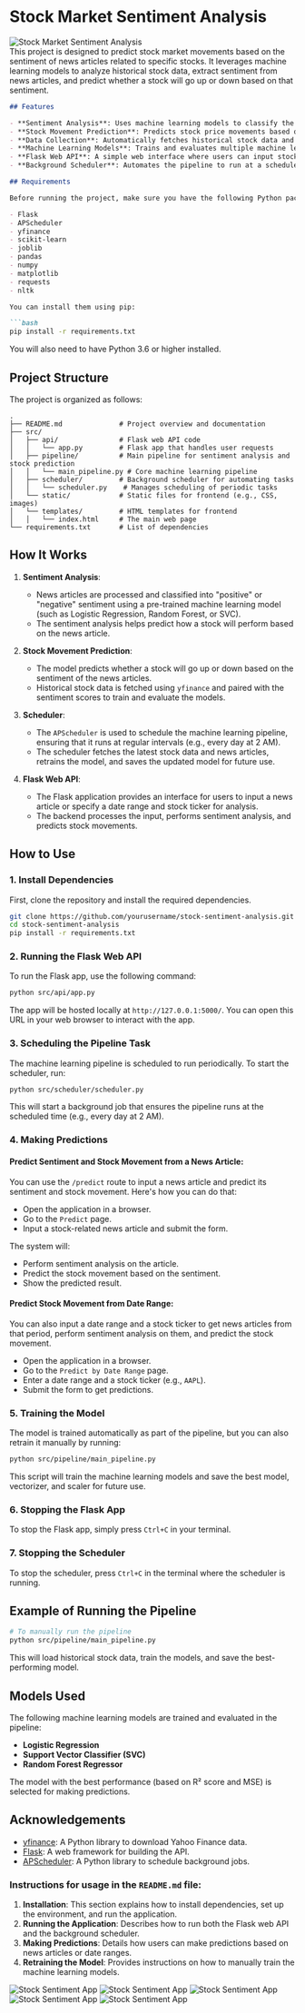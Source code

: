 # Stock Market Sentiment Analysis
![Stock Market Sentiment Analysis](docs/images/About.jpeg)
<br />
This project is designed to predict stock market movements based on the sentiment of news articles related to specific stocks. It leverages machine learning models to analyze historical stock data, extract sentiment from news articles, and predict whether a stock will go up or down based on that sentiment.
```markdown
## Features

- **Sentiment Analysis**: Uses machine learning models to classify the sentiment of stock-related news articles as "positive" or "negative."
- **Stock Movement Prediction**: Predicts stock price movements based on news sentiment.
- **Data Collection**: Automatically fetches historical stock data and news articles.
- **Machine Learning Models**: Trains and evaluates multiple machine learning models to select the best model for stock prediction.
- **Flask Web API**: A simple web interface where users can input stock news articles or specify a date range to fetch news and predict stock movements.
- **Background Scheduler**: Automates the pipeline to run at a scheduled time (e.g., daily), ensuring models are updated with fresh data.

## Requirements

Before running the project, make sure you have the following Python packages installed:

- Flask
- APScheduler
- yfinance
- scikit-learn
- joblib
- pandas
- numpy
- matplotlib
- requests
- nltk

You can install them using pip:

```bash
pip install -r requirements.txt
```

You will also need to have Python 3.6 or higher installed.

## Project Structure

The project is organized as follows:

```
.
├── README.md              # Project overview and documentation
├── src/
│   ├── api/               # Flask web API code
│   │   └── app.py         # Flask app that handles user requests
│   ├── pipeline/          # Main pipeline for sentiment analysis and stock prediction
│   │   └── main_pipeline.py # Core machine learning pipeline
│   ├── scheduler/         # Background scheduler for automating tasks
│   │   └── scheduler.py    # Manages scheduling of periodic tasks
│   └── static/            # Static files for frontend (e.g., CSS, images)
│   └── templates/         # HTML templates for frontend
│   │   └── index.html     # The main web page
└── requirements.txt       # List of dependencies
```

## How It Works

1. **Sentiment Analysis**:
   - News articles are processed and classified into "positive" or "negative" sentiment using a pre-trained machine learning model (such as Logistic Regression, Random Forest, or SVC).
   - The sentiment analysis helps predict how a stock will perform based on the news article.

2. **Stock Movement Prediction**:
   - The model predicts whether a stock will go up or down based on the sentiment of the news articles.
   - Historical stock data is fetched using `yfinance` and paired with the sentiment scores to train and evaluate the models.

3. **Scheduler**:
   - The `APScheduler` is used to schedule the machine learning pipeline, ensuring that it runs at regular intervals (e.g., every day at 2 AM).
   - The scheduler fetches the latest stock data and news articles, retrains the model, and saves the updated model for future use.

4. **Flask Web API**:
   - The Flask application provides an interface for users to input a news article or specify a date range and stock ticker for analysis.
   - The backend processes the input, performs sentiment analysis, and predicts stock movements.

## How to Use

### 1. Install Dependencies

First, clone the repository and install the required dependencies.

```bash
git clone https://github.com/yourusername/stock-sentiment-analysis.git
cd stock-sentiment-analysis
pip install -r requirements.txt
```

### 2. Running the Flask Web API

To run the Flask app, use the following command:

```bash
python src/api/app.py
```

The app will be hosted locally at `http://127.0.0.1:5000/`. You can open this URL in your web browser to interact with the app.

### 3. Scheduling the Pipeline Task

The machine learning pipeline is scheduled to run periodically. To start the scheduler, run:

```bash
python src/scheduler/scheduler.py
```

This will start a background job that ensures the pipeline runs at the scheduled time (e.g., every day at 2 AM).

### 4. Making Predictions

#### Predict Sentiment and Stock Movement from a News Article:

You can use the `/predict` route to input a news article and predict its sentiment and stock movement. Here's how you can do that:

- Open the application in a browser.
- Go to the `Predict` page.
- Input a stock-related news article and submit the form.

The system will:
- Perform sentiment analysis on the article.
- Predict the stock movement based on the sentiment.
- Show the predicted result.

#### Predict Stock Movement from Date Range:

You can also input a date range and a stock ticker to get news articles from that period, perform sentiment analysis on them, and predict the stock movement.

- Open the application in a browser.
- Go to the `Predict by Date Range` page.
- Enter a date range and a stock ticker (e.g., `AAPL`).
- Submit the form to get predictions.

### 5. Training the Model

The model is trained automatically as part of the pipeline, but you can also retrain it manually by running:

```bash
python src/pipeline/main_pipeline.py
```

This script will train the machine learning models and save the best model, vectorizer, and scaler for future use.

### 6. Stopping the Flask App

To stop the Flask app, simply press `Ctrl+C` in your terminal.

### 7. Stopping the Scheduler

To stop the scheduler, press `Ctrl+C` in the terminal where the scheduler is running.

## Example of Running the Pipeline

```bash
# To manually run the pipeline
python src/pipeline/main_pipeline.py
```

This will load historical stock data, train the models, and save the best-performing model.

## Models Used

The following machine learning models are trained and evaluated in the pipeline:

- **Logistic Regression**
- **Support Vector Classifier (SVC)**
- **Random Forest Regressor**

The model with the best performance (based on R² score and MSE) is selected for making predictions.


## Acknowledgements

- [yfinance](https://github.com/ranaroussi/yfinance): A Python library to download Yahoo Finance data.
- [Flask](https://flask.palletsprojects.com/): A web framework for building the API.
- [APScheduler](https://apscheduler.readthedocs.io/): A Python library to schedule background jobs.


### Instructions for usage in the `README.md` file:

1. **Installation**: This section explains how to install dependencies, set up the environment, and run the application.
2. **Running the Application**: Describes how to run both the Flask web API and the background scheduler.
3. **Making Predictions**: Details how users can make predictions based on news articles or date ranges.
4. **Retraining the Model**: Provides instructions on how to manually train the machine learning models.


![Stock Sentiment App](docs/images/1.png)
![Stock Sentiment App](docs/images/2.png)
![Stock Sentiment App](docs/images/3.png)
![Stock Sentiment App](docs/images/4.png)
![Stock Sentiment App](docs/images/5.png)


